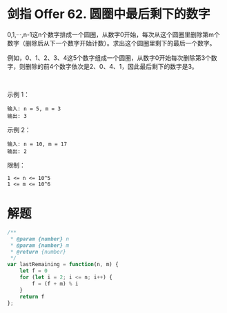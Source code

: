 # 剑指 Offer 62. 圆圈中最后剩下的数字
0,1,···,n-1这n个数字排成一个圆圈，从数字0开始，每次从这个圆圈里删除第m个数字（删除后从下一个数字开始计数）。求出这个圆圈里剩下的最后一个数字。

例如，0、1、2、3、4这5个数字组成一个圆圈，从数字0开始每次删除第3个数字，则删除的前4个数字依次是2、0、4、1，因此最后剩下的数字是3。

 

示例 1：
```
输入: n = 5, m = 3
输出: 3
```
示例 2：
```
输入: n = 10, m = 17
输出: 2
```

限制：
```
1 <= n <= 10^5
1 <= m <= 10^6
```

# 解题
```js
/**
 * @param {number} n
 * @param {number} m
 * @return {number}
 */
var lastRemaining = function(n, m) {
    let f = 0
    for (let i = 2; i <= n; i++) {
        f = (f + m) % i
    }
    return f
};
```